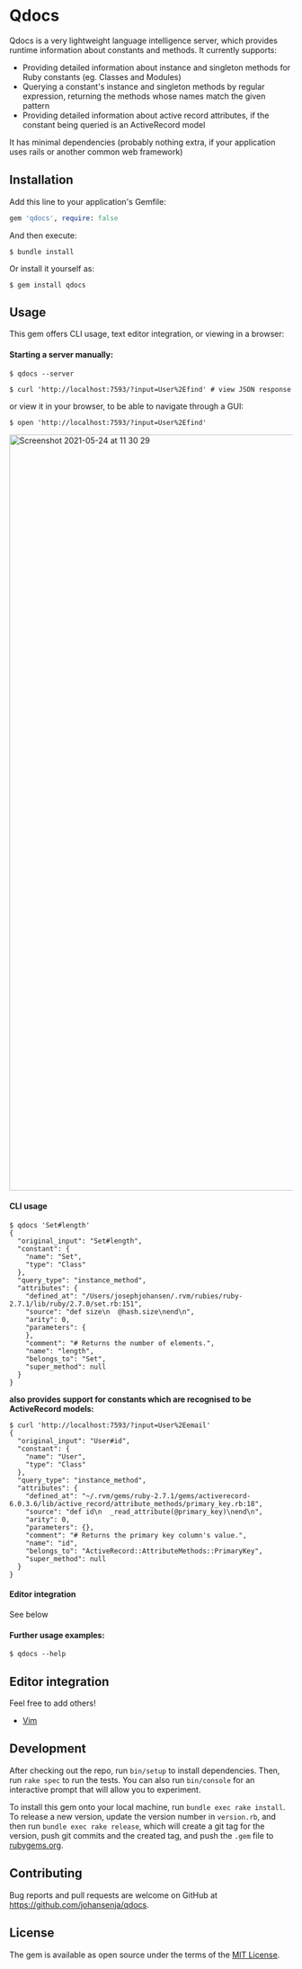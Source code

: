 # Qdocs

Qdocs is a very lightweight language intelligence server, which provides runtime information about constants and methods. It currently supports:

- Providing detailed information about instance and singleton methods for Ruby constants (eg. Classes and Modules)
- Querying a constant's instance and singleton methods by regular expression, returning the methods whose names match the given pattern
- Providing detailed information about active record attributes, if the constant being queried is an ActiveRecord model

It has minimal dependencies (probably nothing extra, if your application uses rails or another common web framework)


## Installation

Add this line to your application's Gemfile:

```ruby
gem 'qdocs', require: false
```

And then execute:

    $ bundle install

Or install it yourself as:

    $ gem install qdocs

## Usage

This gem offers CLI usage, text editor integration, or viewing in a browser:

#### Starting a server manually:
`$ qdocs --server`


`$ curl 'http://localhost:7593/?input=User%2Efind' # view JSON response`

or view it in your browser, to be able to navigate through a GUI:

`$ open 'http://localhost:7593/?input=User%2Efind'`

<img width="1346" alt="Screenshot 2021-05-24 at 11 30 29" src="https://user-images.githubusercontent.com/43235608/119334821-771c1980-bc83-11eb-8027-af9c31338885.png">


#### CLI usage

```
$ qdocs 'Set#length'
{
  "original_input": "Set#length",
  "constant": {
    "name": "Set",
    "type": "Class"
  },
  "query_type": "instance_method",
  "attributes": {
    "defined_at": "/Users/josephjohansen/.rvm/rubies/ruby-2.7.1/lib/ruby/2.7.0/set.rb:151",
    "source": "def size\n  @hash.size\nend\n",
    "arity": 0,
    "parameters": {
    },
    "comment": "# Returns the number of elements.",
    "name": "length",
    "belongs_to": "Set",
    "super_method": null
  }
}
```
**also provides support for constants which are recognised to be ActiveRecord models:**

```
$ curl 'http://localhost:7593/?input=User%2Eemail'
{
  "original_input": "User#id",
  "constant": {
    "name": "User",
    "type": "Class"
  },
  "query_type": "instance_method",
  "attributes": {
    "defined_at": "~/.rvm/gems/ruby-2.7.1/gems/activerecord-6.0.3.6/lib/active_record/attribute_methods/primary_key.rb:18",
    "source": "def id\n  _read_attribute(@primary_key)\nend\n",
    "arity": 0,
    "parameters": {},
    "comment": "# Returns the primary key column's value.",
    "name": "id",
    "belongs_to": "ActiveRecord::AttributeMethods::PrimaryKey",
    "super_method": null
  }
}

```

#### Editor integration

See below

#### Further usage examples:

`$ qdocs --help` 

## Editor integration

Feel free to add others! 

- [Vim](https://github.com/johansenja/qdocs-vim) 

## Development

After checking out the repo, run `bin/setup` to install dependencies. Then, run `rake spec` to run the tests. You can also run `bin/console` for an interactive prompt that will allow you to experiment.

To install this gem onto your local machine, run `bundle exec rake install`. To release a new version, update the version number in `version.rb`, and then run `bundle exec rake release`, which will create a git tag for the version, push git commits and the created tag, and push the `.gem` file to [rubygems.org](https://rubygems.org).

## Contributing

Bug reports and pull requests are welcome on GitHub at https://github.com/johansenja/qdocs.

## License

The gem is available as open source under the terms of the [MIT License](https://opensource.org/licenses/MIT).
